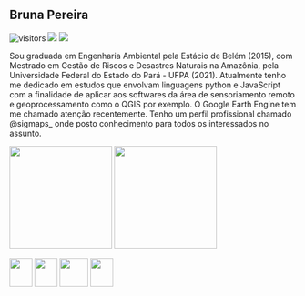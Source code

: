 <h2>Bruna Pereira</h2>


![visitors](https://visitor-badge.laobi.icu/badge?page_id=Brularissap.earthengine-js)
<a href ="https://www.instagram.com/sigmaps_/"><img src="https://img.shields.io/badge/My-Instagram-red"></a>
<a href ="https://www.linkedin.com/in/bruna-pereira-989395ab/"><img src="https://img.shields.io/badge/My-Linkedin-blue"></a>


 
Sou graduada em Engenharia Ambiental pela Estácio de Belém (2015), com Mestrado em Gestão de Riscos e Desastres Naturais na Amazônia, pela Universidade Federal do Estado do Pará - UFPA (2021). Atualmente tenho me dedicado em estudos que envolvam linguagens python e JavaScript com a finalidade de aplicar aos softwares da área de sensoriamento remoto e geoprocessamento como o QGIS por exemplo. O Google Earth Engine tem me chamado atenção recentemente. Tenho um perfil profissional chamado @sigmaps_ onde posto conhecimento para todos os interessados no assunto.

<div>
<img height="180em" src="https://github-readme-stats.vercel.app/api?username=Brularissap&show_icons=true&theme=default" />
<img height="180em" src="https://github-readme-stats.vercel.app/api/top-langs/?username=Brularissap&layout=compac&tlangs_count=16&theme=default"/>
 
</div>

<!-- Abaixo estão os icones para python, js, qgis e gee -->
<img src="https://cdn.jsdelivr.net/gh/devicons/devicon/icons/python/python-original.svg"
     width="40" 
     height="50" />
<img src="https://cdn.jsdelivr.net/gh/devicons/devicon/icons/javascript/javascript-original.svg"
     width="40" 
     height="50" />
<img src="https://user-images.githubusercontent.com/120928832/222986422-909a94fc-fe72-42fc-b2fc-52f21a5e714d.png"
     width="50" 
     height="50" />
<img src="https://user-images.githubusercontent.com/120928832/222986312-5244df6b-79e5-4121-86c0-f082ef723a85.svg" 
     width="40" 
     height="50" />

